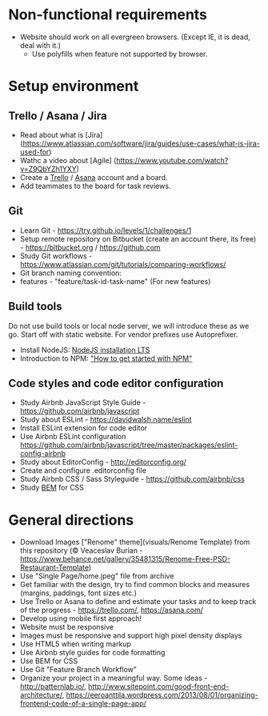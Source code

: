 # Non-functional requirements

* Website should work on all evergreen browsers. (Except IE, it is dead, deal with it.)
    * Use polyfills when feature not supported by browser.

# Setup environment
## Trello / Asana / Jira
* Read about what is [Jira] (https://www.atlassian.com/software/jira/guides/use-cases/what-is-jira-used-for)
* Wathc a video about [Agile] (https://www.youtube.com/watch?v=Z9QbYZh1YXY)
* Create a [Trello](http://trello.com/) / [Asana](http://asana.com/) account and a board.
* Add teammates to the board for task reviews.

## Git
* Learn Git - https://try.github.io/levels/1/challenges/1
* Setup remote repository on Bitbucket (create an account there, its free) - https://bitbucket.org / https://github.com
* Study Git workflows - https://www.atlassian.com/git/tutorials/comparing-workflows/
* Git branch naming convention:
* features - "feature/task-id-task-name" (For new features)

## Build tools
Do not use build tools or local node server, we will introduce these as we go. Start off with static website. For vendor prefixes use Autoprefixer.
* Install NodeJS: [NodeJS installation LTS](https://nodejs.org/en/)
* Introduction to NPM: ["How to get started with NPM"](https://www.w3schools.com/whatis/whatis_npm.asp)

## Code styles and code editor configuration

* Study Airbnb JavaScript Style Guide - https://github.com/airbnb/javascript
* Study about ESLint - https://davidwalsh.name/eslint
* Install ESLint extension for code editor
* Use Airbnb ESLint configuration https://github.com/airbnb/javascript/tree/master/packages/eslint-config-airbnb
* Study about EditorConfig - http://editorconfig.org/
* Create and configure .editorconfig file
* Study Airbnb CSS / Sass Styleguide - https://github.com/airbnb/css
* Study [BEM](http://getbem.com/introduction/) for CSS

# General directions

* Download Images ["Renome" theme](visuals/Renome Template) from this repository (© Veaceslav Burian - https://www.behance.net/gallery/35481315/Renome-Free-PSD-Restaurant-Template)
* Use "Single Page/home.jpeg" file from archive  
* Get familiar with the design, try to find common blocks and measures (margins, paddings, font sizes etc.)
* Use Trello or Asana to define and estimate your tasks and to keep track of the progress - https://trello.com/, https://asana.com/
* Develop using mobile first approach!
* Website must be responsive
* Images must be responsive and support high pixel density displays
* Use HTML5 when writing markup
* Use Airbnb style guides for code formatting
* Use BEM for CSS
* Use Git "Feature Branch Workflow”
* Organize your project in a meaningful way. Some ideas - http://patternlab.io/, http://www.sitepoint.com/good-front-end-architecture/, https://eeroanttila.wordpress.com/2013/08/01/organizing-frontend-code-of-a-single-page-app/
